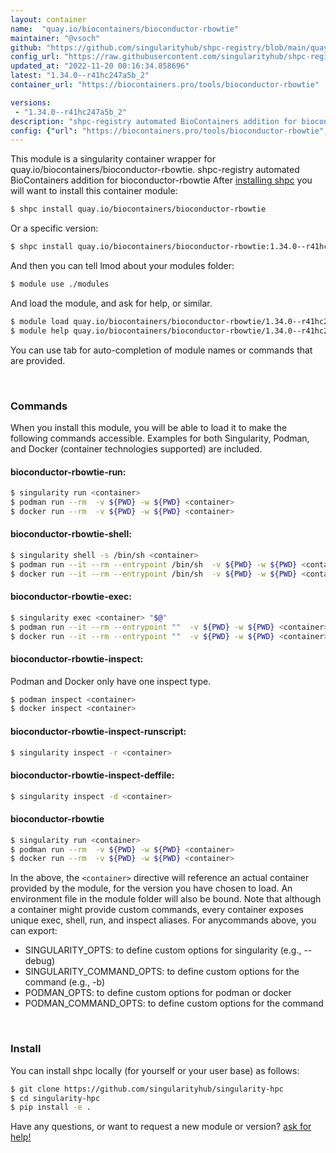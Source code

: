 ```yaml
---
layout: container
name:  "quay.io/biocontainers/bioconductor-rbowtie"
maintainer: "@vsoch"
github: "https://github.com/singularityhub/shpc-registry/blob/main/quay.io/biocontainers/bioconductor-rbowtie/container.yaml"
config_url: "https://raw.githubusercontent.com/singularityhub/shpc-registry/main/quay.io/biocontainers/bioconductor-rbowtie/container.yaml"
updated_at: "2022-11-20 00:16:34.858696"
latest: "1.34.0--r41hc247a5b_2"
container_url: "https://biocontainers.pro/tools/bioconductor-rbowtie"

versions:
 - "1.34.0--r41hc247a5b_2"
description: "shpc-registry automated BioContainers addition for bioconductor-rbowtie"
config: {"url": "https://biocontainers.pro/tools/bioconductor-rbowtie", "maintainer": "@vsoch", "description": "shpc-registry automated BioContainers addition for bioconductor-rbowtie", "latest": {"1.34.0--r41hc247a5b_2": "sha256:a469cf2c0dec56cee3d3af3ff11472b92335fd8a15d9f0290e571bc66c4794e6"}, "tags": {"1.34.0--r41hc247a5b_2": "sha256:a469cf2c0dec56cee3d3af3ff11472b92335fd8a15d9f0290e571bc66c4794e6"}, "docker": "quay.io/biocontainers/bioconductor-rbowtie"}
---
```


This module is a singularity container wrapper for quay.io/biocontainers/bioconductor-rbowtie.
shpc-registry automated BioContainers addition for bioconductor-rbowtie
After [installing shpc](#install) you will want to install this container module:


```bash
$ shpc install quay.io/biocontainers/bioconductor-rbowtie
```

Or a specific version:

```bash
$ shpc install quay.io/biocontainers/bioconductor-rbowtie:1.34.0--r41hc247a5b_2
```

And then you can tell lmod about your modules folder:

```bash
$ module use ./modules
```

And load the module, and ask for help, or similar.

```bash
$ module load quay.io/biocontainers/bioconductor-rbowtie/1.34.0--r41hc247a5b_2
$ module help quay.io/biocontainers/bioconductor-rbowtie/1.34.0--r41hc247a5b_2
```

You can use tab for auto-completion of module names or commands that are provided.

<br>

### Commands

When you install this module, you will be able to load it to make the following commands accessible.
Examples for both Singularity, Podman, and Docker (container technologies supported) are included.

#### bioconductor-rbowtie-run:

```bash
$ singularity run <container>
$ podman run --rm  -v ${PWD} -w ${PWD} <container>
$ docker run --rm  -v ${PWD} -w ${PWD} <container>
```

#### bioconductor-rbowtie-shell:

```bash
$ singularity shell -s /bin/sh <container>
$ podman run --it --rm --entrypoint /bin/sh  -v ${PWD} -w ${PWD} <container>
$ docker run --it --rm --entrypoint /bin/sh  -v ${PWD} -w ${PWD} <container>
```

#### bioconductor-rbowtie-exec:

```bash
$ singularity exec <container> "$@"
$ podman run --it --rm --entrypoint ""  -v ${PWD} -w ${PWD} <container> "$@"
$ docker run --it --rm --entrypoint ""  -v ${PWD} -w ${PWD} <container> "$@"
```

#### bioconductor-rbowtie-inspect:

Podman and Docker only have one inspect type.

```bash
$ podman inspect <container>
$ docker inspect <container>
```

#### bioconductor-rbowtie-inspect-runscript:

```bash
$ singularity inspect -r <container>
```

#### bioconductor-rbowtie-inspect-deffile:

```bash
$ singularity inspect -d <container>
```



#### bioconductor-rbowtie

```bash
$ singularity run <container>
$ podman run --rm  -v ${PWD} -w ${PWD} <container>
$ docker run --rm  -v ${PWD} -w ${PWD} <container>
```


In the above, the `<container>` directive will reference an actual container provided
by the module, for the version you have chosen to load. An environment file in the
module folder will also be bound. Note that although a container
might provide custom commands, every container exposes unique exec, shell, run, and
inspect aliases. For anycommands above, you can export:

 - SINGULARITY_OPTS: to define custom options for singularity (e.g., --debug)
 - SINGULARITY_COMMAND_OPTS: to define custom options for the command (e.g., -b)
 - PODMAN_OPTS: to define custom options for podman or docker
 - PODMAN_COMMAND_OPTS: to define custom options for the command

<br>

### Install

You can install shpc locally (for yourself or your user base) as follows:

```bash
$ git clone https://github.com/singularityhub/singularity-hpc
$ cd singularity-hpc
$ pip install -e .
```

Have any questions, or want to request a new module or version? [ask for help!](https://github.com/singularityhub/singularity-hpc/issues)